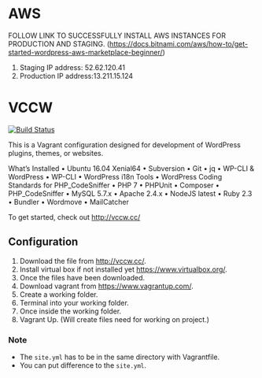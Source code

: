 # AWS
FOLLOW LINK TO SUCCESSFULLY INSTALL AWS INSTANCES FOR PRODUCTION AND STAGING.
(https://docs.bitnami.com/aws/how-to/get-started-wordpress-aws-marketplace-beginner/)
1. Staging IP address: 52.62.120.41
1. Production IP address:13.211.15.124
# VCCW

[![Build Status](https://travis-ci.org/vccw-team/vccw.svg?branch=master)](https://travis-ci.org/vccw-team/vccw)

This is a Vagrant configuration designed for development of WordPress plugins, themes, or websites.

What’s Installed
•	Ubuntu 16.04 Xenial64
•	Subversion
•	Git
•	jq
•	WP-CLI & WordPress
•	WP-CLI
•	WordPress i18n Tools
•	WordPress Coding Standards for PHP_CodeSniffer
•	PHP 7
•	PHPUnit
•	Composer
•	PHP_CodeSniffer
•	MySQL 5.7.x
•	Apache 2.4.x
•	NodeJS latest
•	Ruby 2.3
•	Bundler
•	Wordmove
•	MailCatcher


To get started, check out <http://vccw.cc/>

## Configuration

1.	Download the file from http://vccw.cc/. 
1.	Install virtual box if not installed yet https://www.virtualbox.org/.
1.	Once the files have been downloaded. 
1.	Download vagrant from https://www.vagrantup.com/. 
1.	Create a working folder.
1.	Terminal into your working folder.
1.	Once inside the working folder.
1.	Vagrant Up. (Will create files need for working on project.)


### Note

* The `site.yml` has to be in the same directory with Vagrantfile.
* You can put difference to the `site.yml`.
